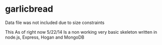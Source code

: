 garlicbread
===========

Data file was not included due to size constraints

This As of right now 5/22/14 Is a non working very basic skeleton written in node.js, Express, Hogan and MongoDB

